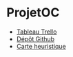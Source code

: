 # ProjetOC

- [Tableau Trello](https://trello.com/b/qD9SQKHE/projet-oc)
- [Dépôt Github](https://github.com/timiti29/ProjetOC) 
- [Carte heuristique](http://vps.timiti29.ovh/Projet%20OC.svg)